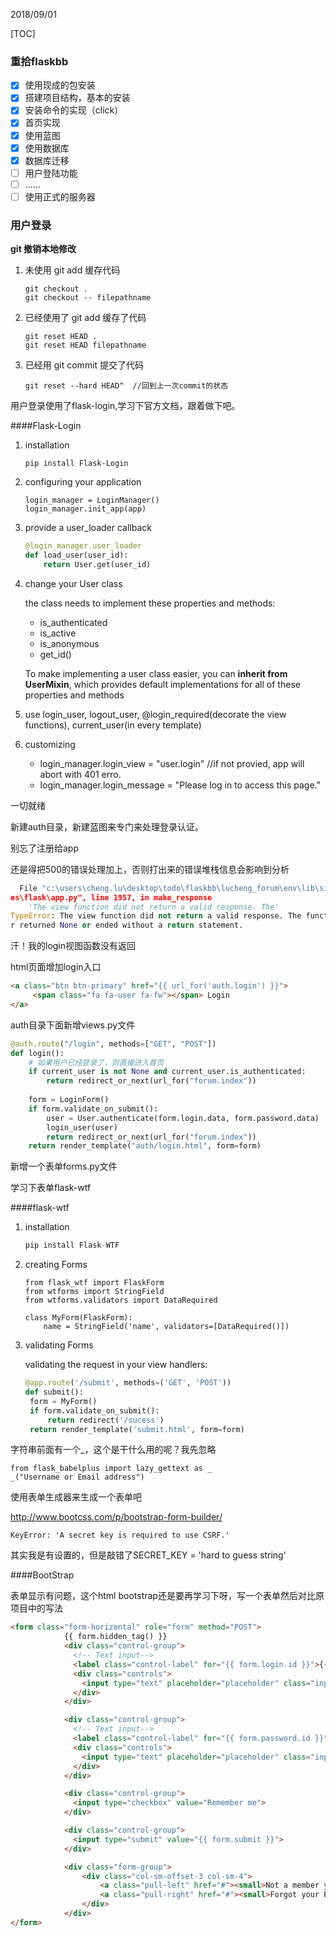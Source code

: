 2018/09/01

[TOC]

### 重拾flaskbb

- [x] 使用现成的包安装
- [x] 搭建项目结构，基本的安装
- [x] 安装命令的实现（click）
- [x] 首页实现
- [x] 使用蓝图
- [x] 使用数据库
- [x] 数据库迁移
- [ ] 用户登陆功能
- [ ] ......
- [ ] 使用正式的服务器

### 用户登录

**git 撤销本地修改**

1. 未使用 git add 缓存代码

   ```
   git checkout .
   git checkout -- filepathname
   ```

2. 已经使用了  git add 缓存了代码

   ```
   git reset HEAD .
   git reset HEAD filepathname
   ```

3. 已经用 git commit  提交了代码

   ```
   git reset --hard HEAD^  //回到上一次commit的状态
   ```




用户登录使用了flask-login,学习下官方文档，跟着做下吧。

####Flask-Login

1. installation

   ```
   pip install Flask-Login
   ```

2. configuring your application

   ```
   login_manager = LoginManager()
   login_manager.init_app(app)
   ```

3. provide a user_loader callback

   ```python
   @login_manager.user_loader
   def load_user(user_id):
       return User.get(user_id)
   ```

4. change your User class

   the class needs to implement these properties and methods:

   * is_authenticated
   * is_active
   * is_anonymous
   * get_id()

   To make implementing a user class easier, you can **inherit from UserMixin**, which provides default implementations for all of these properties and methods

5. use login_user, logout_user, @login_required(decorate the view functions), current_user(in every template)

6. customizing 

   * login_manager.login_view = "user.login"  //if not provied, app will abort with 401 erro.
   * login_manager.login_message = "Please log in to access this page."

一切就绪

新建auth目录，新建蓝图来专门来处理登录认证。

别忘了注册给app



还是得把500的错误处理加上，否则打出来的错误堆栈信息会影响到分析

```python
  File "c:\users\cheng.lu\desktop\todo\flaskbb\lucheng_forum\env\lib\site-packag
es\flask\app.py", line 1957, in make_response
    'The view function did not return a valid response. The'
TypeError: The view function did not return a valid response. The function eithe
r returned None or ended without a return statement.
```

汗！我的login视图函数没有返回



html页面增加login入口

```html
<a class="btn btn-primary" href="{{ url_for('auth.login') }}">
     <span class="fa fa-user fa-fw"></span> Login
</a>
```

auth目录下面新增views.py文件

```python
@auth.route("/login", methods=["GET", "POST"])
def login():
    # 如果用户已经登录了，则直接进入首页
    if current_user is not None and current_user.is_authenticated:
        return redirect_or_next(url_for("forum.index"))
    
    form = LoginForm()
    if form.validate_on_submit():
        user = User.authenticate(form.login.data, form.password.data)
       	login_user(user)
        return redirect_or_next(url_for("forum.index"))
    return render_template("auth/login.html", form=form)
```

新增一个表单forms.py文件

学习下表单flask-wtf

####flask-wtf

1. installation

   ```python
   pip install Flask-WTF
   ```

2. creating Forms

   ```
   from flask_wtf import FlaskForm
   from wtforms import StringField
   from wtforms.validators import DataRequired

   class MyForm(FlaskForm):
       name = StringField('name', validators=[DataRequired()])
   ```

3. validating Forms


   validating the request in your view handlers:

   ```python
   @app.route('/submit', methods=('GET', 'POST'))
   def submit():
   	form = MyForm()
   	if form.validate_on_submit():
   		return redirect('/sucess')
   	return render_template('submit.html', form=form)
   ```

字符串前面有一个_，这个是干什么用的呢？我先忽略

```
from flask_babelplus import lazy_gettext as _
_("Username or Email address")
```

使用表单生成器来生成一个表单吧

http://www.bootcss.com/p/bootstrap-form-builder/



```
KeyError: 'A secret key is required to use CSRF.'
```

其实我是有设置的，但是敲错了SECRET_KEY = 'hard to guess string'

####BootStrap

表单显示有问题，这个html bootstrap还是要再学习下呀，写一个表单然后对比原项目中的写法

```html
<form class="form-horizontal" role="form" method="POST">
            {{ form.hidden_tag() }}
            <div class="control-group">
              <!-- Text input-->
              <label class="control-label" for="{{ form.login.id }}">{{ form.login.label }}</label>
              <div class="controls">
                <input type="text" placeholder="placeholder" class="input-xlarge" value="{{ form.login() }}">
              </div>
            </div>

            <div class="control-group">
              <!-- Text input-->
              <label class="control-label" for="{{ form.password.id }}">{{ form.password.label }}</label>
              <div class="controls">
                <input type="text" placeholder="placeholder" class="input-xlarge" value="{{ form.login() }}">
              </div>
            </div>

            <div class="control-group">
              <input type="checkbox" value="Remember me">
            </div>

            <div class="control-group">
              <input type="submit" value="{{ form.submit }}">
            </div>

            <div class="form-group">
                <div class="col-sm-offset-3 col-sm-4">
                    <a class="pull-left" href="#"><small>Not a member yet?</small></a>
                    <a class="pull-right" href="#"><small>Forgot your Password?</small></a>
                </div>
            </div>
</form>
```
















